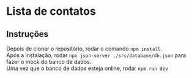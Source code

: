 # Lista de contatos

## Instruções


Depois de clonar o repositório, rodar o comando `npm install`. <br/>
Após a instalação, rodar `npx json-server ./src/database/db.json` para fazer o mock do banco de dados.<br/>
Uma vez que o banco de dados esteja online, rodar `npm run dev`

